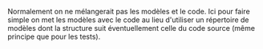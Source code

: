Normalement on ne mélangerait pas les modèles et le code.
Ici pour faire simple on met les modèles avec le code au lieu d'utiliser un répertoire de modèles dont la structure suit éventuellement celle du code source (même principe que pour les tests).